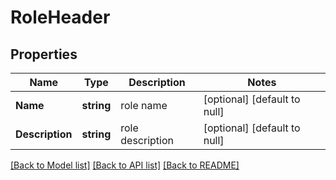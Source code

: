 # RoleHeader

## Properties
Name | Type | Description | Notes
------------ | ------------- | ------------- | -------------
**Name** | **string** | role name | [optional] [default to null]
**Description** | **string** | role description | [optional] [default to null]

[[Back to Model list]](../README.md#documentation-for-models) [[Back to API list]](../README.md#documentation-for-api-endpoints) [[Back to README]](../README.md)

